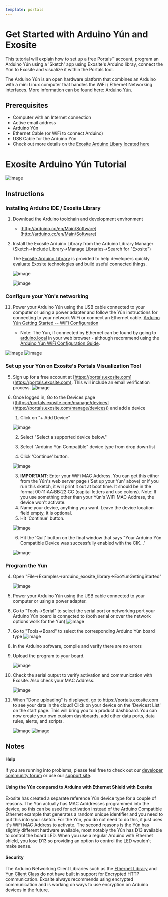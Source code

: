 ```yaml
---
template: portals
---
```


# Get Started with Arduino Yún and Exosite

This tutorial will explain how to set up a free Portals™ account, program an Arduino Yún using a 'Sketch' app using Exosite's Arduino libray, connect the Yún to Exosite and visualize it within the Portals tool.

The Arduino Yún is an open hardware platform that combines an Arduino with a mini Linux computer that handles the WiFi / Ethernet Networking interfaces.  More information can be found here: [Arduino Yún](https://www.arduino.cc/en/Main/ArduinoBoardYun).  

## Prerequisites

* Computer with an Internet connection
* Active email address
* Arduino Yún
* Ethernet Cable (or WiFi to connect Arduino)
* USB Cable for the Arduino Yún
* Check out more details on the [Exosite Arduino Libary located here](https://github.com/exosite-garage/arduino_exosite_library)

Exosite Arduino Yún Tutorial
====================================

![image](extras/YunParts.png)


## Instructions
### Installing Arduino IDE / Exosite Library

1. Download the Arduino toolchain and development environment

    * [http://arduino.cc/en/Main/Software](http://arduino.cc/en/Main/Software)

2. Install the Exosite Arduino Library from the Arduino Library Manager (Sketch->Include Library->Manage Libraries->Search for "Exosite")

   The [Exosite Arduino Library](https://github.com/exosite-garage/arduino_exosite_library) is provided to help developers quickly evaluate Exosite technologies and build useful connected things.

	![image](extras/LibraryManager_1.png)

	![image](extras/LibraryManager_Exosite.png)

### Configure your Yún's networking
11. Power your Arduino Yún using the USB cable connected to your computer or using a power adapter and follow the Yún instructions for connecting to your network WiFi or connect an Ethernet cable.  [Arduino Yún Getting Started -- WiFi Configuration](https://www.arduino.cc/en/Guide/ArduinoYun#toc14)

    * Note: The Yun, if connected by Ethernet can be found by going to [arduino.local](arduino.local) in your web browser - although recommend using the [Arduino Yun WiFi Configuration Guide](https://www.arduino.cc/en/Guide/ArduinoYun#toc14).

   ![image](extras/finding_arduino_on_network.png)
   ![image](extras/setting-yun-wifi-config.png)


### Set up your Yún on Exosite's Portals Visualization Tool

5. Sign up for a free account at [https://portals.exosite.com](https://portals.exosite.com).  This will include an email verification process.
 ![image](extras/sign-up.png)


6. Once logged in, Go to the Devices page ([https://portals.exosite.com/manage/devices](https://portals.exosite.com/manage/devices)) and add a device

	1. Click on "+ Add Device"

	![image](extras/add-device.png)

	2. Select "Select a supported device below."

	3. Select "Arduino Yún Compatible" device type from drop down list
	4. Click 'Continue' button.

	![image](extras/add-device-yun-type.png)

	3. **IMPORTANT**: Enter your WiFi MAC Address.  You can get this either from the Yún's web server page ('Set up your Yun' above) or if you run this sketch, it will print it out at boot time.  It should be in the format 00:11:AA:BB:22:CC (capital letters and use colons).  Note: If you use something other than your Yún's WiFi MAC Address, the device won't activate.
	4. Name your device, anything you want.  Leave the device location field empty, it is optional.
	5. Hit 'Continue' button.

	![image](extras/add-dev-yun-mac.png)

	6. Hit the 'Quit' button on the final window that says "Your Arduino Yún Compatible Device was successfully enabled with the CIK..."

	![image](extras/add-device-done.png)

### Program the Yun

4. Open "File->Examples->arduino_exosite_library->ExoYunGettingStarted"

	![image](extras/open_example_sketch.png)

11. Power your Arduino Yún using the USB cable connected to your computer or using a power adapter.

12. Go to "Tools->Serial" to select the serial port or networking port your Arduino Yún board is connected to (both serial or over the network options work for the Yun)
   ![image](extras/choose-board.png)

13. Go to "Tools->Board" to select the corresponding Arduino Yún board type
   ![image](extras/choose-port.png)

14. In the Arduino software, compile and verify there are no errors

15. Upload the program to your board.

    ![image](extras/download.png)

15. Check the serial output to verify activation and communication with Exosite.  Also check your MAC Address.

    ![image](extras/serial_output.png)

16. When "Done uploading" is displayed, go to https://portals.exosite.com to see your data in the cloud!  Click on your device on the 'Devicest List' on the start page.  This will bring you to a product dashboard.  You can now create your own custom dashboards, add other data ports, data rules, alerts, and scripts.

    ![image](extras/click-device.png)
    ![image](extras/yun-dashboard.png)



## Notes
#### Help
If you are running into problems, please feel free to check out our [developer community forum](https://community.exosite.com/c/hardware-platforms) or use our [support site](https://support.exosite.com).


#### Using the Yún compared to Arduino with Ethernet Shield with Exosite
Exosite has created a separate reference Yún device type for a couple of reasons.
The Yún actually has MAC Adddresses programmed into the device, so this can be used
for activation instead of the Arduino Compatible Ethernet example that generates a random unique identifier and you need to put this into your sketch.  For the Yún, you do not need to do this, it just uses it's WiFi MAC Address to activate.  The second reasons is the Yún has slightly different hardware available, most notably the Yún has D13 available to control the board LED.  When you use a regular Arduino with Ethernet shield, you lose D13 so providing an option to control the LED wouldn't make sense.

#### Security
The Arduino Networking Client Libraries such as the [Ethernet Library](https://www.arduino.cc/en/Reference/Ethernet) and [Yun Client Class](https://www.arduino.cc/en/Reference/YunBridgeLibrary) do not have built in support for Encrypted HTTP communication.  Exosite always recommends using encrypted communication and is working on ways to use encryption on Arduino devices in the future.  
